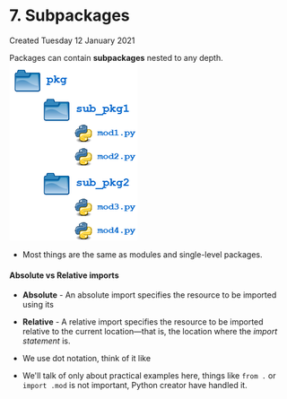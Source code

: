 # 7. Subpackages
Created Tuesday 12 January 2021

Packages can contain **subpackages** nested to any depth.
![](./7._Subpackages/pasted_image.png)

* Most things are the same as modules and single-level packages.


#### Absolute vs Relative imports

* **Absolute** - An absolute import specifies the resource to be imported using its 
* **Relative** - A relative import specifies the resource to be imported relative to the current location—that is, the location where the *import statement* is.



* We use dot notation, think of it like
* We'll talk of only about practical examples here, things like ``from .`` or ``import .mod`` is not important, Python creator have handled it.


